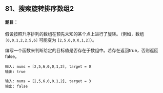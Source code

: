 ## 81、搜索旋转排序数组2

#### 题目：

假设按照升序排列的数组在预先未知的某个点上进行了旋转。（例如，数组`[0,0,1,2,2,5,6]` 可能变为 `[2,5,6,0,0,1,2]`）。

编写一个函数来判断给定的目标值是否存在于数组中。若存在返回true，否则返回false。

```
输入: nums = [2,5,6,0,0,1,2], target = 0
输出: true

输入: nums = [2,5,6,0,0,1,2], target = 3
输出: false
```

